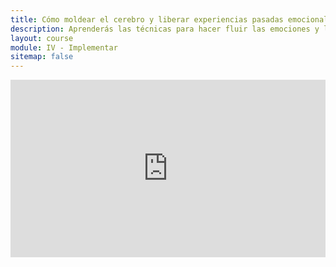 ```yaml
---
title: Cómo moldear el cerebro y liberar experiencias pasadas emocionalmente estresantes
description: Aprenderás las técnicas para hacer fluir las emociones y las técnias regresivas experienciales más innovadoras para acceder y liberar la carga emocional creada por las experiencias emocionales pasadas que te mantienen en sufrimiento.
layout: course
module: IV - Implementar
sitemap: false
---
```


<div style="width:100%;height:0px;position:relative;padding-bottom:56.250%;"><iframe src="https://streamable.com/e/ujb24u" frameborder="0" width="100%" height="100%" allowfullscreen style="width:100%;height:100%;position:absolute;left:0px;top:0px;overflow:hidden;"></iframe></div>